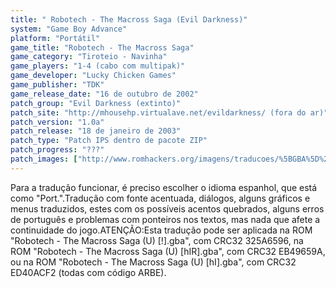 ```yaml
---
title: " Robotech - The Macross Saga (Evil Darkness)"
system: "Game Boy Advance"
platform: "Portátil"
game_title: "Robotech - The Macross Saga"
game_category: "Tiroteio - Navinha"
game_players: "1-4 (cabo com multipak)"
game_developer: "Lucky Chicken Games"
game_publisher: "TDK"
game_release_date: "16 de outubro de 2002"
patch_group: "Evil Darkness (extinto)"
patch_site: "http://mhousehp.virtualave.net/evildarkness/ (fora do ar)"
patch_version: "1.0a"
patch_release: "18 de janeiro de 2003"
patch_type: "Patch IPS dentro de pacote ZIP"
patch_progress: "???"
patch_images: ["http://www.romhackers.org/imagens/traducoes/%5BGBA%5D%20Robotech%20-%20The%20Macross%20Saga%20-%20Evil%20Darkness%20-%201.png","http://www.romhackers.org/imagens/traducoes/%5BGBA%5D%20Robotech%20-%20The%20Macross%20Saga%20-%20Evil%20Darkness%20-%202.png","http://www.romhackers.org/imagens/traducoes/%5BGBA%5D%20Robotech%20-%20The%20Macross%20Saga%20-%20Evil%20Darkness%20-%203.png"]
---
```

Para a tradução funcionar, é preciso escolher o idioma espanhol, que está como "Port.".Tradução com fonte acentuada, diálogos, alguns gráficos e menus traduzidos, estes com os possíveis acentos quebrados, alguns erros de português e problemas com ponteiros nos textos, mas nada que afete a continuidade do jogo.ATENÇÃO:Esta tradução pode ser aplicada na ROM "Robotech - The Macross Saga (U) [!].gba", com CRC32 325A6596, na ROM "Robotech - The Macross Saga (U) [hIR].gba", com CRC32 EB49659A, ou na ROM "Robotech - The Macross Saga (U) [hI].gba", com CRC32 ED40ACF2 (todas com código ARBE).